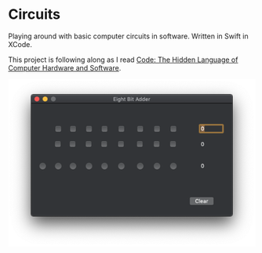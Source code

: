 # Circuits
Playing around with basic computer circuits in software. Written in Swift in XCode.

This project is following along as I read <a href="https://www.amazon.com/Code-Language-Computer-Hardware-Software/dp/0735611319">Code: The Hidden Language of Computer Hardware and Software</a>.

<p align="center">
<img src="readme-assets/EightBitAdder.png" alt="EightBitAdder">
</p>
